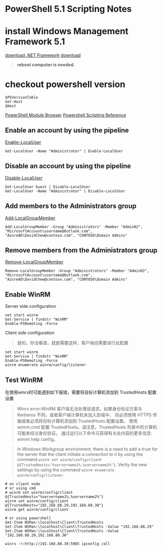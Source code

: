 # PowerShell 5.1 Scripting Notes

# install Windows Management Framework 5.1
[download .NET Framework](https://dotnet.microsoft.com/download/dotnet-framework/thank-you/net48-offline-installer)
[download](https://www.microsoft.com/en-us/download/details.aspx?id=54616)

> **reboot computer is needed.**

# checkout powershell version
```shell script
$PSVersionTable
Get-Host
$Host
```

[PowerShell Module Browser](https://docs.microsoft.com/en-us/powershell/module/)
[Powershell Scripting Reference](https://docs.microsoft.com/en-us/powershell/module/cimcmdlets/?view=powershell-5.1)

## Enable an account by using the pipeline
[Enable-LocalUser](https://docs.microsoft.com/en-us/powershell/module/microsoft.powershell.localaccounts/enable-localuser?view=powershell-5.1)

```shell script
Get-LocalUser -Name "Administrator" | Enable-LocalUser
```

##  Disable an account by using the pipeline
[Disable-LocalUser](https://docs.microsoft.com/en-us/powershell/module/microsoft.powershell.localaccounts/disable-localuser?view=powershell-5.1)

```shell script
Get-LocalUser Guest | Disable-LocalUser
Get-LocalUser -Name "Administrator" | Disable-LocalUser
```

##  Add members to the Administrators group
[Add-LocalGroupMember](https://docs.microsoft.com/en-us/powershell/module/microsoft.powershell.localaccounts/add-localgroupmember?view=powershell-5.1)

```shell script
Add-LocalGroupMember -Group "Administrators" -Member "Admin02", "MicrosoftAccount\username@Outlook.com", "AzureAD\DavidChew@contoso.com", "CONTOSO\Domain Admins"
```


## Remove members from the Administrators group
[Remove-LocalGroupMember](https://docs.microsoft.com/en-us/powershell/module/microsoft.powershell.localaccounts/remove-localgroupmember?view=powershell-5.1)

```shell script
Remove-LocalGroupMember -Group "Administrators" -Member "Admin02", "MicrosoftAccount\username@Outlook.com", "AzureAD\DavidChew@contoso.com", "CONTOSO\Domain Admins"
```

## Enable WinRM

Server side configuration
```shell script
net start winrm
Get-Service | findstr "WinRM"
Enable-PSRemoting -Force
```

Client side configuration
> 是的，你没看错，就是需要这样，客户端也需要进行此配置
```shell script
net start winrm
Get-Service | findstr "WinRM"
Enable-PSRemoting -Force
winrm enumerate winrm/config/listener
```

## Test WinRM

在使用winrs时可能遇到如下报错，需要将目标计算机添加到 TrustedHosts 配置设置
>Winrs error:WinRM 客户端无法处理该请求。如果身份验证方案与 Kerberos 不同，或者客户端计算机未加入到域中， 则必须使用 HTTPS 传输或者必须将目标计算机添加到 TrustedHosts 配置设置。 使用 winrm.cmd 配置 TrustedHosts。请注意，TrustedHosts 列表中的计算机可能未经过身份验证。 通过运行以下命令可获得有关此内容的更多信息: winrm help config。

>In Windows Workgroup environment, there is a need to add a trust for the server that the client initiate a connection to it by using the command `winrm set winrm/config/client @{TrustedHosts="%servername1%,%servername2%"}`.
>Verity the new settings by using the command `winrm enumerate winrm/config/listener`.

```shell script
# on client node
# or using cmd
# winrm set winrm/config/client @{TrustedHosts="%servername1%,%servername2%"}
winrm set winrm/config/client @{TrustedHosts="192.168.88.29,192.168.88.30"}
winrm get winrm/config/client

# or using powershell
Get-Item WSMan:\localhost\Client\TrustedHosts
Set-Item WSMan:\localhost\Client\TrustedHosts -Value "192.168.88.29"
Set-Item WSMan:\localhost\Client\TrustedHosts -Value "192.168.88.29,192.168.88.30"

winrs -r:http://192.168.88.30:5985 ipconfig /all

```
